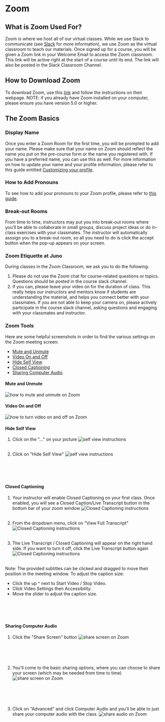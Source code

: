 # Zoom

## What is Zoom Used For?
Zoom is where we host all of our virtual classes. While we use Slack to communicate (see [Slack](/Slack.md) for more information), we use Zoom as the virtual classroom to teach our materials. Once signed up for a course, you will be given a Zoom link in your Welcome Email to access the Zoom classroom. This link will be active right at the start of a course until its end. The link will also be posted in the Slack Classroom Channel. 

## How to Download Zoom
To download Zoom, use this [link](https://zoom.us/download?zcid=1231) and follow the instructions on their webpage. NOTE: if you already have Zoom installed on your computer, please ensure you have version 5.0 or higher.


## The Zoom Basics

### Display Name
Once you enter a Zoom Room for the first time, you will be prompted to add your name. Please make sure that your name on Zoom should reflect the name you put on the pre-course form or the name you registered with. If you have a preferred name, you can use this as well. For more information on how to update your name and your profile information, please refer to this guide entitled [Customizing your profile](https://support.zoom.us/hc/en-us/articles/201363203-Customizing-your-profile).

### How to Add Pronouns
To see how to add your pronouns to your Zoom profile, please refer to [this guide](https://support.zoom.us/hc/en-us/articles/4402698027533). 

### Break-out Rooms
From time to time, instructors may put you into break-out rooms where you'll be able to collaborate in small groups, discuss project ideas or do in-class exercises with your classmates. The instructor will automatically asssign you to a break-out room, so all you need to do is click the accept button when the pop-up appears on your screen.  

### Zoom Etiquette at Juno 
During classes in the Zoom Classroom, we ask you to do the following:
1. Please do not use the Zoom chat for course-related questions or topics. Questions should be posted in the course slack channel.
2. If you can, please leave your video on for the duration of class. This really helps our instructors and mentors know if students are understanding the material, and helps you connect better with your classmates. If you are not able to keep your camera on, please actively participate in the course slack channel, asking questions and engaging with your classmates and instructor.

### Zoom Tools
Here are some helpful screenshots in order to find the various settings on the Zoom meeting screen:
- [Mute and Unmute](#Mute-Unmute)
- [Video On and Off](#Video-On-and-Off)
- [Hide Self View](#Hide-Self-View)
- [Closed Captioning](#Closed-Captioning)
- [Sharing Computer Audio](#Sharing-Computer-Audio)

#### Mute and Unmute
![how to mute and unmute on Zoom](./assets/Zoom-Mute-and-Unmute.png)

#### Video On and Off
![how to turn video on and off on Zoom](./assets/Zoom-Video.png)

#### Hide Self View
1. Click on the "..." on your picture
![self view instructions](./assets/Zoom-Hide-Self-View-1.png)
<br /><br />

2. Click on "Hide Self View"
![self view instructions](./assets/Zoom-Hide-Self-View-2.png)
<br /><br /><br /><br /><br />

#### Closed Captioning 
1. Your instructor will enable Closed Captioning on your first class. Once enabled, you will see a Closed Caption/Live Transcript button in the bottom bar of your zoom window
![Closed Captioning instructions](./assets/Zoom-CC-1.png)
<br /><br />

2. From the dropdown menu, click on "View Full Transcript"
![Closed Captioning instructions](./assets/Zoom-CC-2.png)
<br /><br />

3. The Live Transcript / Closed Captioning will appear on the right hand side. If you want to turn it off, click the Live Transcript button again
![Closed Captioning instructions](./assets/Zoom-CC-3.png)
<br /><br />

Note: The provided subtitles can be clicked and dragged to move their position in the meeting window.
To adjust the caption size:
- Click the up ^ next to Start Video / Stop Video. 
- Click Video Settings then Accessibility.
- Move the slider to adjust the caption size.
<br /><br /><br /><br /><br />

#### Sharing Computer Audio
1. Click the "Share Screen" button
![share screen on Zoom](./assets/Zoom-Share-Audio-1.png)
<br /><br /><br /><br /><br />

2. You'll come to the basic sharing options, where you can choose to share your screen (which may be needed from time to time)
![share screen on Zoom](./assets/Zoom-Share-Audio-2.png)
<br /><br /><br /><br /><br />

3. Click on "Advanced" and click Computer Audio and you'll be able to just share your computer audio with the class. 
![share audio on Zoom](./assets/Zoom-Share-Audio-3.png)
<br /><br /><br />
